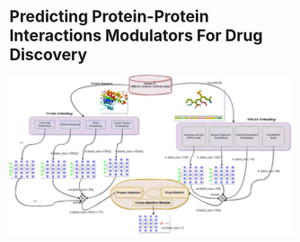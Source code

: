 # Predicting Protein-Protein Interactions Modulators For Drug Discovery

![Project Logo](https://github.com/Gavision97/DLResearchPPI/blob/master/Research%20Pipeline%20Diagrams/Research_pipeline_version_2.jpg)

